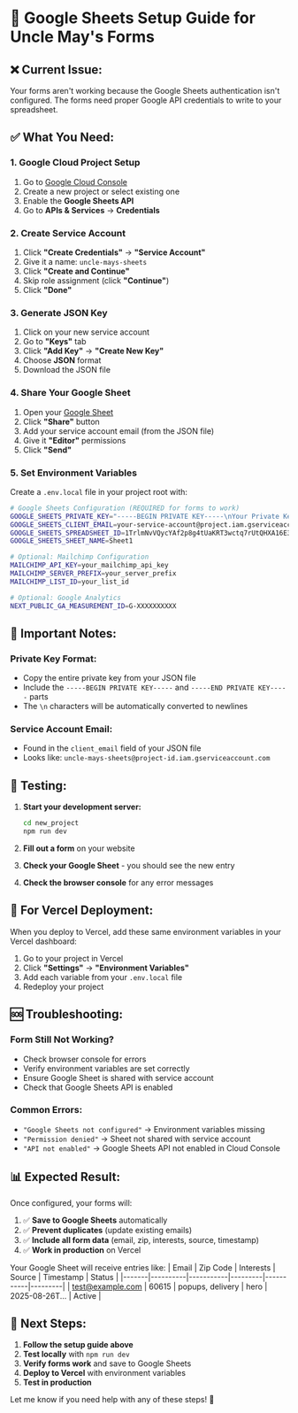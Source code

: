 # 🔧 Google Sheets Setup Guide for Uncle May's Forms

## ❌ **Current Issue:**
Your forms aren't working because the Google Sheets authentication isn't configured. The forms need proper Google API credentials to write to your spreadsheet.

## ✅ **What You Need:**

### 1. **Google Cloud Project Setup**
1. Go to [Google Cloud Console](https://console.cloud.google.com/)
2. Create a new project or select existing one
3. Enable the **Google Sheets API**
4. Go to **APIs & Services** → **Credentials**

### 2. **Create Service Account**
1. Click **"Create Credentials"** → **"Service Account"**
2. Give it a name: `uncle-mays-sheets`
3. Click **"Create and Continue"**
4. Skip role assignment (click **"Continue"**)
5. Click **"Done"**

### 3. **Generate JSON Key**
1. Click on your new service account
2. Go to **"Keys"** tab
3. Click **"Add Key"** → **"Create New Key"**
4. Choose **JSON** format
5. Download the JSON file

### 4. **Share Your Google Sheet**
1. Open your [Google Sheet](https://docs.google.com/spreadsheets/d/1TrlmNvVQycYAf2p8g4tUaKRT3wctq7rUtQHXA16E3aI/edit?usp=sharing)
2. Click **"Share"** button
3. Add your service account email (from the JSON file)
4. Give it **"Editor"** permissions
5. Click **"Send"**

### 5. **Set Environment Variables**
Create a `.env.local` file in your project root with:

```bash
# Google Sheets Configuration (REQUIRED for forms to work)
GOOGLE_SHEETS_PRIVATE_KEY="-----BEGIN PRIVATE KEY-----\nYour Private Key Here\n-----END PRIVATE KEY-----"
GOOGLE_SHEETS_CLIENT_EMAIL=your-service-account@project.iam.gserviceaccount.com
GOOGLE_SHEETS_SPREADSHEET_ID=1TrlmNvVQycYAf2p8g4tUaKRT3wctq7rUtQHXA16E3aI
GOOGLE_SHEETS_SHEET_NAME=Sheet1

# Optional: Mailchimp Configuration
MAILCHIMP_API_KEY=your_mailchimp_api_key
MAILCHIMP_SERVER_PREFIX=your_server_prefix
MAILCHIMP_LIST_ID=your_list_id

# Optional: Google Analytics
NEXT_PUBLIC_GA_MEASUREMENT_ID=G-XXXXXXXXXX
```

## 🔑 **Important Notes:**

### **Private Key Format:**
- Copy the entire private key from your JSON file
- Include the `-----BEGIN PRIVATE KEY-----` and `-----END PRIVATE KEY-----` parts
- The `\n` characters will be automatically converted to newlines

### **Service Account Email:**
- Found in the `client_email` field of your JSON file
- Looks like: `uncle-mays-sheets@project-id.iam.gserviceaccount.com`

## 🧪 **Testing:**

1. **Start your development server:**
   ```bash
   cd new_project
   npm run dev
   ```

2. **Fill out a form** on your website
3. **Check your Google Sheet** - you should see the new entry
4. **Check the browser console** for any error messages

## 🚀 **For Vercel Deployment:**

When you deploy to Vercel, add these same environment variables in your Vercel dashboard:

1. Go to your project in Vercel
2. Click **"Settings"** → **"Environment Variables"**
3. Add each variable from your `.env.local` file
4. Redeploy your project

## 🆘 **Troubleshooting:**

### **Form Still Not Working?**
- Check browser console for errors
- Verify environment variables are set correctly
- Ensure Google Sheet is shared with service account
- Check that Google Sheets API is enabled

### **Common Errors:**
- `"Google Sheets not configured"` → Environment variables missing
- `"Permission denied"` → Sheet not shared with service account
- `"API not enabled"` → Google Sheets API not enabled in Cloud Console

## 📊 **Expected Result:**

Once configured, your forms will:
1. ✅ **Save to Google Sheets** automatically
2. ✅ **Prevent duplicates** (update existing emails)
3. ✅ **Include all form data** (email, zip, interests, source, timestamp)
4. ✅ **Work in production** on Vercel

Your Google Sheet will receive entries like:
| Email | Zip Code | Interests | Source | Timestamp | Status |
|-------|----------|-----------|---------|-----------|---------|
| test@example.com | 60615 | popups, delivery | hero | 2025-08-26T... | Active |

## 🎯 **Next Steps:**

1. **Follow the setup guide above**
2. **Test locally** with `npm run dev`
3. **Verify forms work** and save to Google Sheets
4. **Deploy to Vercel** with environment variables
5. **Test in production**

Let me know if you need help with any of these steps! 🚀

